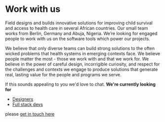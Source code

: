 # Work with us

Field designs and builds innovative solutions for improving child survival and access to health care in several African countries. Our small team works from Berlin, Germany and Abuja, Nigeria. We’re looking for engaged people to work with us on the software tools which power our projects. 

We believe that only diverse teams can build strong solutions to the often wicked problems that health systems in emerging contexts face. We believe people matter the most - those we work with and that we work for. We believe in the power of careful design, incorrigible curiosity, and respect for the challenges and contexts we engage to produce solutions that generate real, lasting value for the people and programs we serve.

If this sounds appealing to you we'd love to chat. **We're currently looking for**

* [Designers](designer.md)
* [Full stack devs](fullstack_js.md)

please [get in touch here](mailto:jobs@field.partners)
